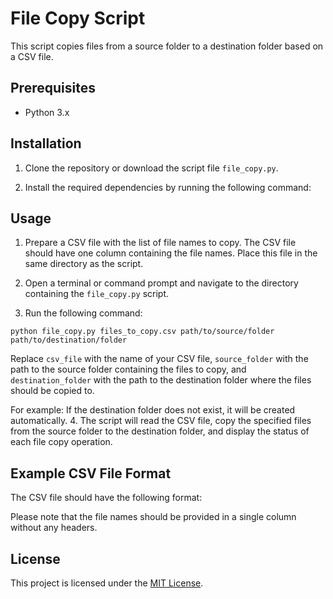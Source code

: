 # File Copy Script

This script copies files from a source folder to a destination folder based on a CSV file.

## Prerequisites

- Python 3.x

## Installation

1. Clone the repository or download the script file `file_copy.py`.

2. Install the required dependencies by running the following command:

## Usage

1. Prepare a CSV file with the list of file names to copy. The CSV file should have one column containing the file names. Place this file in the same directory as the script.

2. Open a terminal or command prompt and navigate to the directory containing the `file_copy.py` script.

3. Run the following command:

``` python file_copy.py files_to_copy.csv path/to/source/folder path/to/destination/folder ```

Replace `csv_file` with the name of your CSV file, `source_folder` with the path to the source folder containing the files to copy, and `destination_folder` with the path to the destination folder where the files should be copied to.

For example:
If the destination folder does not exist, it will be created automatically.
4. The script will read the CSV file, copy the specified files from the source folder to the destination folder, and display the status of each file copy operation.

## Example CSV File Format

The CSV file should have the following format:

Please note that the file names should be provided in a single column without any headers.

## License

This project is licensed under the [MIT License](LICENSE).
